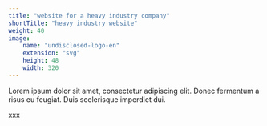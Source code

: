 ```yaml
---
title: "website for a heavy industry company"
shortTitle: "heavy industry website"
weight: 40
image:
    name: "undisclosed-logo-en"
    extension: "svg"
    height: 48
    width: 320
---
```

Lorem ipsum dolor sit amet, consectetur adipiscing elit. Donec fermentum a risus eu feugiat. Duis scelerisque imperdiet dui.
<!--more-->
xxx